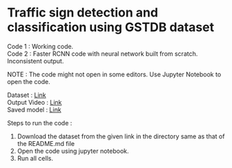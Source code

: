 # Traffic sign detection and classification using GSTDB dataset

Code 1 : Working code.  
Code 2 : Faster RCNN code with neural network built from scratch. Inconsistent output.

NOTE : The code might not open in some editors. Use Jupyter Notebook to open the code.

Dataset : [Link](https://drive.google.com/drive/folders/1qzt1moD2YepBb_VgucqmmUg39FE2KsOA?usp=share_link)   
Output Video : [Link](https://drive.google.com/file/d/1EkbCdZD0PKselFw1BHm6f_TDJpJiu_de/view?usp=share_link)   
Saved model : [Link](https://drive.google.com/drive/folders/1dVESgNVrWJsqagEomX8axqQHAq0eYddh?usp=share_link)   

Steps to run the code :

1. Download the dataset from the given link in the directory same as
   that of the README.md file
2. Open the code using jupyter notebook.
3. Run all cells.


